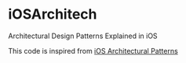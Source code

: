# iOSArchitech
Architectural Design Patterns Explained in iOS

This code is inspired from <a href="https://medium.com/ios-os-x-development/ios-architecture-patterns-ecba4c38de52">iOS Architectural Patterns</a> 
